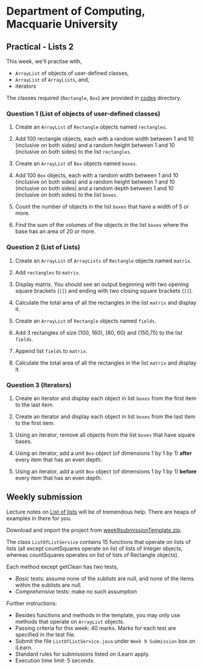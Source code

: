 # Department of Computing, Macquarie University

## Practical - Lists 2

This week, we'll practise with,

- `ArrayList` of objects of user-defined classes, 
- `ArrayList` of `ArrayLists`, and, 
- iterators

The classes required (`Rectangle`, `Box`) are provided in [codes](./codes) directory.


### Question 1 (List of objects of user-defined classes)

1. Create an `ArrayList` of `Rectangle` objects named `rectangles`.

<!--```java
ArrayList<Rectangle> rectangles = new ArrayList<Rectangle>();
```-->

2. Add 100 rectangle objects, each with a random width between 1 and 10 (inclusive on both sides) and a random height between 1 and 10 (inclusive on both sides) to the list `rectangles`.

<!--```java
for(int i=0; i < 100; i++) {
	int w = (int)(Math.random()*10) + 1;
	int h = (int)(Math.random()*10) + 1;
	rectangles.add(new Rectangle(w, h));
}
```-->

3. Create an `ArrayList` of `Box` objects named `boxes`.

<!--```java
ArrayList<Box> boxes = new ArrayList<Box>();
```-->

4. Add 100 `Box` objects, each with a random width between 1 and 10 (inclusive on both sides) and a random height between 1 and 10 (inclusive on both sides) and a random depth between 1 and 10 (inclusive on both sides) to the list `boxes`.

<!--```java
for(int i=0; i < 100; i++) {
	int w = (int)(Math.random()*10) + 1;
	int h = (int)(Math.random()*10) + 1;
	int d = (int)(Math.random()*10) + 1;
	boxes.add(new Box(w, h, d));
}
```-->

5. Count the number of objects in the list `boxes` that have a width of 5 or more.

<!--```java
int count = 0;
for(int i=0; i < rectangles.size(); i++) {
	if(boxes.get(i).base.width >= 5) {
		count++;
	}
}
```

OR

```java
int count = 0;
for(int i=0; i < rectangles.size(); i++) {
	Rectangle r = boxes.get(i).base;
	if(r.width >= 5) {
		count++;
	}
}
```

OR

```java
int count = 0;
for(Box b: boxes) {
	if(b.base.width >= 5) {
		count++;
	}
}
```

OR

```java
int count = 0;
for(Box b: boxes) {
	Rectangle r = b.base;
	if(r.width >= 5) {
		count++;
	}
}
```-->

6. Find the sum of the volumes of the objects in the list `boxes` where the base has an area of 20 or more.

<!--```java
int sum = 0;
for(Box b: boxes) {
	Rectangle r = b.base;
	if(r.area() >= 20) {
		sum+=b.volume();
	}
}
```-->

### Question 2 (List of Lists)

1. Create an `ArrayList` of `ArrayLists` of `Rectangle` objects named `matrix`. 

<!--```java
ArrayList<ArrayList<Rectangle>> matrix = new ArrayList<ArrayList<Rectangle>>();
```-->

2. Add `rectangles` to `matrix`.

<!--```java
matrix.add(rectangles);
```-->

3. Display matrix. You should see an output beginning with two opening square brackets (`[[`) and ending with two closing square brackets (`]]`).

<!--```java
System.out.println(matrix);
```-->

4. Calculate the total area of all the rectangles in the list `matrix` and display it.

<!--```java
for(ArrayList<Rectangle> sub: matrix) {
	int total = 0;
	for(Rectangle r: sub) {
		total+=r.area();
	}
}
```-->

5. Create an `ArrayList` of `Rectangle` objects named `fields`.

<!--```java
ArrayList<Rectangle> fields = new ArrayList<Rectangle>();
```-->

6. Add 3 rectangles of size (100, 160), (80, 60) and (150,75) to the list `fields`.

<!--```java
fields.add(new Rectangle(100, 160));
fields.add(new Rectangle(80, 60));
fields.add(new Rectangle(150, 75));
```-->

7. Append list `fields` to `matrix`.

<!--```java
matrix.add(fields);
```-->

8. Calculate the total area of all the rectangles in the list `matrix` and display it.

<!--```java
int total = 0;
for(ArrayList<Rectangle> sub: matrix) {
	for(Rectangle r: sub) {
		total+=r.area();
	}
}
```-->

### Question 3 (Iterators)

1. Create an iterator and display each object in list `boxes` from the first item to the last item.

<!--```java
ListIterator<Box> iter1 = boxes.listIterator();
while(iter1.hasNext()) {
	System.out.println(iter1.next());
}
```-->

2. Create an iterator and display each object in list `boxes` from the last item to the first item.

<!--```java
ListIterator<Box> iter2 = boxes.listIterator(boxes.size());
while(iter2.hasPrevious()) {
	System.out.println(iter2.previous());
}
```-->

3. Using an iterator, remove all objects from the list `boxes` that have square bases.

<!--```java
ListIterator<Box> iter3 = boxes.listIterator();
while(iter3.hasNext()) {
	Box b = iter3.next();
	Rectangle r = b.base;
	if(r.isSquare()) {
		iter3.remove();
	}
}
```-->

4. Using an iterator, add a unit `Box` object (of dimensions 1 by 1 by 1) **after** every item that has an even depth.

<!--```java
ListIterator<Box> iter4 = boxes.listIterator();
while(iter4.hasNext()) {
	Box b = iter4.next();
	if(b.depth%2 == 0) {
		iter4.add(new Box(1, 1, 1));
	}
}
```-->

5. Using an iterator, add a unit `Box` object (of dimensions 1 by 1 by 1) **before** every item that has an even depth.

<!--```java
ListIterator<Box> iter5 = boxes.listIterator();
while(iter5.hasNext()) {
	Box b = iter5.next();
	if(b.depth%2 == 0) {
		iter5.previous();
		iter5.add(new Box(1, 1, 1));
		iter5.next();
	}
}
```-->

## Weekly submission

Lecture notes on [List of lists](http://software-technology.mattr.net.au/programming/listOfLists.html) will be of tremendous help. There are heaps of examples in there for you.

Download and import the project from [week9submissionTemplate.zip](https://github.com/gaurav1780/comp1010practicalClassMaterial/blob/master/week%2009%20-%20lists%202/codes/week9submissionTemplate.zip).

The class `ListOfListService` contains 15 functions that operate on lists of lists (all except countSquares operate on list of lists of Integer objects,
 whereas countSquares operates on list of lists of Rectangle objects).
 
Each method except getClean has two tests,
- *Basic* tests: assume none of the sublists are null, and none of the items within the sublists are null.
- *Comprehensive* tests: make no such assumption

Further instructions:

- Besides functions and methods in the template, you may only use methods that operate on `ArrayList` objects.
- Passing criteria for this week: 40 marks. Marks for each test are specified in the test file.
- Submit the file `ListOfListService.java` under `Week 9 Submission` box on iLearn.
- Standard rules for submissions listed on iLearn apply.
- Execution time limit: 5 seconds.
